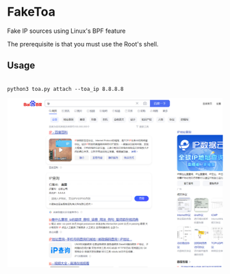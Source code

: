 # FakeToa
Fake IP sources using Linux's BPF feature

The prerequisite is that you must use the Root's shell.

## Usage
```

python3 toa.py attach --toa_ip 8.8.8.8

```

![Alt text](image.png)